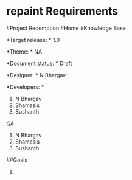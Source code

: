 repaint Requirements
====================

#Project Redemption
#Home
#Knowledge Base

*Target release: * 1.0

*Theme: * NA

*Document status: * Draft

*Designer: * N Bhargav

*Developers: * 
1. N Bhargav
2. Shamasis
3. Sushanth

*QA :*
1. N Bhargav
2. Shamasis
3. Sushanth

##Goals

1. 
